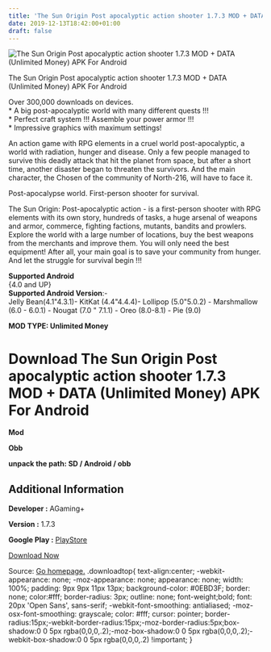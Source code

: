 ```yaml
---
title: 'The Sun Origin Post apocalyptic action shooter 1.7.3 MOD + DATA (Unlimited Money) APK For Android'
date: 2019-12-13T18:42:00+01:00
draft: false
---
```


![The Sun Origin Post apocalyptic action shooter 1.7.3 MOD + DATA (Unlimited Money) APK For Android](https://i2.wp.com/apkhome.net/wp-content/uploads/2019/12/The-Sun-Origin-Post-apocalyptic-action-shooter.jpg "The Sun Origin Post apocalyptic action shooter 1.7.3 MOD + DATA (Unlimited Money) APK For Android")

  

The Sun Origin Post apocalyptic action shooter 1.7.3 MOD + DATA (Unlimited Money) APK For Android

Over 300,000 downloads on devices.  
\* A big post-apocalyptic world with many different quests !!!  
\* Perfect craft system !!! Assemble your power armor !!!  
\* Impressive graphics with maximum settings!

An action game with RPG elements in a cruel world post-apocalyptic, a world with radiation, hunger and disease. Only a few people managed to survive this deadly attack that hit the planet from space, but after a short time, another disaster began to threaten the survivors. And the main character, the Chosen of the community of North-216, will have to face it.

Post-apocalypse world. First-person shooter for survival.

The Sun Origin: Post-apocalyptic action - is a first-person shooter with RPG elements with its own story, hundreds of tasks, a huge arsenal of weapons and armor, commerce, fighting factions, mutants, bandits and prowlers. Explore the world with a large number of locations, buy the best weapons from the merchants and improve them. You will only need the best equipment! After all, your main goal is to save your community from hunger. And let the struggle for survival begin !!!

**Supported Android**  
{4.0 and UP}  
**Supported Android Version**:-  
Jelly Bean(4.1"4.3.1)- KitKat (4.4"4.4.4)- Lollipop (5.0"5.0.2) - Marshmallow (6.0 - 6.0.1) - Nougat (7.0 " 7.1.1) - Oreo (8.0-8.1) - Pie (9.0)

**MOD TYPE: Unlimited Money**

Download The Sun Origin Post apocalyptic action shooter 1.7.3 MOD + DATA (Unlimited Money) APK For Android
==========================================================================================================

**Mod**

**Obb**

**unpack the path: SD / Android / obb**

Additional Information
----------------------

**Developer :** AGaming+

**Version :** 1.7.3

**Google Play :** [PlayStore](https://play.google.com/store/apps/details?id=com.agaming.thesun.origin)

  

[Download Now](https://store4app.co/post/the-sun-origin-post-apocalyptic-action-shooter-1-7-3-mod-data-unlimited-money-apk-for-android_1576255584)

  
Source: [Go homepage.](https://store4app.co/post/the-sun-origin-post-apocalyptic-action-shooter-1-7-3-mod-data-unlimited-money-apk-for-android_1576255584) .downloadtop{ text-align:center; -webkit-appearance: none; -moz-appearance: none; appearance: none; width: 100%; padding: 9px 9px 11px 13px; background-color: #0EBD3F; border: none; color:#fff; border-radius: 3px; outline: none; font-weight;bold; font: 20px 'Open Sans', sans-serif; -webkit-font-smoothing: antialiased; -moz-osx-font-smoothing: grayscale; color: #fff; cursor: pointer; border-radius:15px;-webkit-border-radius:15px;-moz-border-radius:5px;box-shadow:0 0 5px rgba(0,0,0,.2);-moz-box-shadow:0 0 5px rgba(0,0,0,.2);-webkit-box-shadow:0 0 5px rgba(0,0,0,.2) !important; }